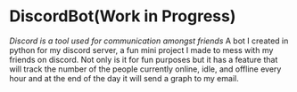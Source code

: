 # DiscordBot(Work in Progress)

*Discord is a tool used for communication amongst friends*
A bot I created in python for my discord server, a fun mini project I made to mess with my friends on discord. Not only is it for 
fun purposes but it has a feature that will track the number of the people currently online, idle, and offline every hour and at the end of the day
it will send a graph to my email.
